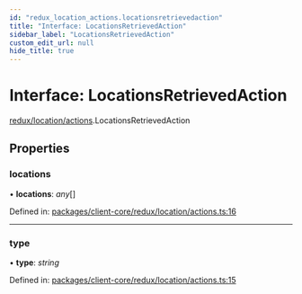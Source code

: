 ```yaml
---
id: "redux_location_actions.locationsretrievedaction"
title: "Interface: LocationsRetrievedAction"
sidebar_label: "LocationsRetrievedAction"
custom_edit_url: null
hide_title: true
---
```


# Interface: LocationsRetrievedAction

[redux/location/actions](../modules/redux_location_actions.md).LocationsRetrievedAction

## Properties

### locations

• **locations**: *any*[]

Defined in: [packages/client-core/redux/location/actions.ts:16](https://github.com/xr3ngine/xr3ngine/blob/66a84a950/packages/client-core/redux/location/actions.ts#L16)

___

### type

• **type**: *string*

Defined in: [packages/client-core/redux/location/actions.ts:15](https://github.com/xr3ngine/xr3ngine/blob/66a84a950/packages/client-core/redux/location/actions.ts#L15)
